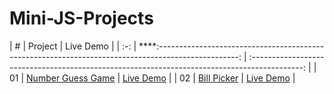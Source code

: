 # Mini-JS-Projects

|  #  |                                               Project                                                |                                           Live Demo                                           |
| :-: | ****:--------------------------------------------------------------------------------------------------: | :-------------------------------------------------------------------------------------------: |
| 01  | [Number Guess Game](https://github.com/Adam20058/Mini-JS-Projects/tree/main/projects/number-guesser) | [Live Demo](https://nervous-tereshkova-7936d6.netlify.app/projects/number-guesser/index.html) |
| 02  | [Bill Picker](https://github.com/Adam20058/Mini-JS-Projects/tree/main/projects/bill-picker) | [Live Demo](https://nervous-tereshkova-7936d6.netlify.app/projects/bill-picker/index.html) |
